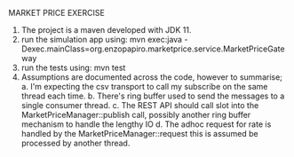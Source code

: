 MARKET PRICE EXERCISE

1. The project is a maven developed with JDK 11.
2. run the simulation app using:  mvn exec:java -Dexec.mainClass=org.enzopapiro.marketprice.service.MarketPriceGateway
3. run the tests using: mvn test
4. Assumptions are documented across the code, however to summarise;
   a. I'm expecting the csv transport to call my subscribe on the same thread each time.
   b. There's ring buffer used to send the messages to a single consumer thread.
   c. The REST API should call slot into the MarketPriceManager::publish call, possibly another ring buffer mechanism to handle the lengthy IO
   d. The adhoc request for rate is handled by the MarketPriceManager::request this is assumed be processed by another thread.